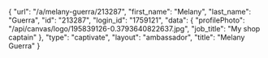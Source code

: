 {
    "url": "\/a\/melany-guerra\/213287",
    "first_name": "Melany",
    "last_name": "Guerra",
    "id": "213287",
    "login_id": "1759121",
    "data": {
        "profilePhoto": "\/api\/canvas\/logo\/195839126-0.3793640822637.jpg",
        "job_title": "My shop captain"
    },
    "type": "captivate",
    "layout": "ambassador",
    "title": "Melany Guerra"
}